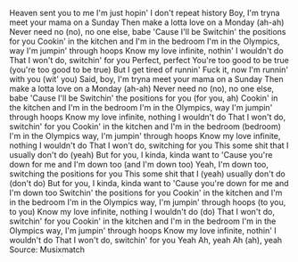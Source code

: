 Heaven sent you to me
I'm just hopin' I don't repeat history
Boy, I'm tryna meet your mama on a Sunday
Then make a lotta love on a Monday (ah-ah)
Never need no (no), no one else, babe
'Cause I'll be
Switchin' the positions for you
Cookin' in the kitchen and I'm in the bedroom
I'm in the Olympics, way I'm jumpin' through hoops
Know my love infinite, nothin' I wouldn't do
That I won't do, switchin' for you
Perfect, perfect
You're too good to be true (you're too good to be true)
But I get tired of runnin'
Fuck it, now I'm runnin' with you (wit' you)
Said, boy, I'm tryna meet your mama on a Sunday
Then make a lotta love on a Monday (ah-ah)
Never need no (no), no one else, babе
'Cause I'll be
Switchin' the positions for you (for you, ah)
Cookin' in thе kitchen and I'm in the bedroom
I'm in the Olympics, way I'm jumpin' through hoops
Know my love infinite, nothing I wouldn't do
That I won't do, switchin' for you
Cookin' in the kitchen and I'm in the bedroom (bedroom)
I'm in the Olympics way, I'm jumpin' through hoops
Know my love infinite, nothing I wouldn't do
That I won't do, switching for you
This some shit that I usually don't do (yeah)
But for you, I kinda, kinda want to
'Cause you're down for me and I'm down too (and I'm down too)
Yeah, I'm down too, switching the positions for you
This some shit that I (yeah) usually don't do (don't do)
But for you, I kinda, kinda want to
'Cause you're down for me and I'm down too
Switchin' the positions for you
Cookin' in the kitchen and I'm in the bedroom
I'm in the Olympics way, I'm jumpin' through hoops (to you, to you)
Know my love infinite, nothing I wouldn't do (do)
That I won't do, switchin' for you
Cookin' in the kitchen and I'm in the bedroom
I'm in the Olympics way, I'm jumpin' through hoops
Know my love infinite, nothin' I wouldn't do
That I won't do, switchin' for you
Yeah
Ah, yeah
Ah (ah), yeah
Source: Musixmatch
